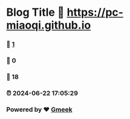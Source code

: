 # Blog Title :link: https://pc-miaoqi.github.io 
### :page_facing_up: [1](https://pc-miaoqi.github.io/tag.html) 
### :speech_balloon: 0 
### :hibiscus: 18 
### :alarm_clock: 2024-06-22 17:05:29 
### Powered by :heart: [Gmeek](https://github.com/Meekdai/Gmeek)
